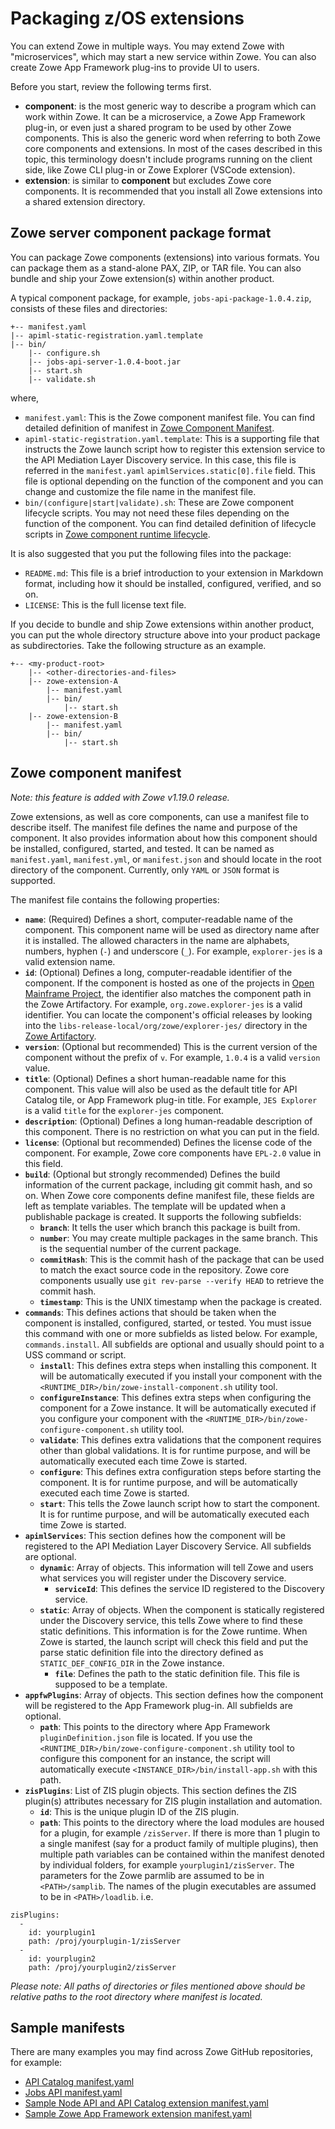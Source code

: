 # Packaging z/OS extensions

You can extend Zowe in multiple ways. You may extend Zowe with "microservices", which may start a new service within Zowe. You can also create Zowe App Framework plug-ins to provide UI to users.

Before you start, review the following terms first. 

- **component**: is the most generic way to describe a program which can work within Zowe. It can be a microservice, a Zowe App Framework plug-in, or even just a shared program to be used by other Zowe components. This is also the generic word when referring to both Zowe core components and extensions. In most of the cases described in this topic, this terminology doesn't include programs running on the client side, like Zowe CLI plug-in or Zowe Explorer (VSCode extension).
- **extension**: is similar to **component** but excludes Zowe core components. It is recommended that you install all Zowe extensions into a shared extension directory.

## Zowe server component package format

You can package Zowe components (extensions) into various formats. You can package them as a stand-alone PAX, ZIP, or TAR file. You can also bundle and ship your Zowe extension(s) within another product.

A typical component package, for example, `jobs-api-package-1.0.4.zip`, consists of these files and directories:

```
+-- manifest.yaml
|-- apiml-static-registration.yaml.template
|-- bin/
    |-- configure.sh
    |-- jobs-api-server-1.0.4-boot.jar
    |-- start.sh
    |-- validate.sh
```

where,

- `manifest.yaml`: This is the Zowe component manifest file. You can find detailed definition of manifest in [Zowe Component Manifest](#zowe-component-manifest).
- `apiml-static-registration.yaml.template`: This is a supporting file that instructs the Zowe launch script how to register this extension service to the API Mediation Layer Discovery service. In this case, this file is referred in the `manifest.yaml` `apimlServices.static[0].file` field. This file is optional depending on the function of the component and you can change and customize the file name in the manifest file.
- `bin/(configure|start|validate).sh`: These are Zowe component lifecycle scripts. You may not need these files depending on the function of the component. You can find detailed definition of lifecycle scripts in [Zowe component runtime lifecycle](lifecycling-with-zwesvstc.md#zowe-component-runtime-lifecycle).

It is also suggested that you put the following files into the package:

- `README.md`: This file is a brief introduction to your extension in Markdown format, including how it should be installed, configured, verified, and so on.
- `LICENSE`: This is the full license text file.

If you decide to bundle and ship Zowe extensions within another product, you can put the whole directory structure above into your product package as subdirectories. Take the following structure as an example.

```
+-- <my-product-root>
    |-- <other-directories-and-files>
    |-- zowe-extension-A
        |-- manifest.yaml
        |-- bin/
            |-- start.sh
    |-- zowe-extension-B
        |-- manifest.yaml
        |-- bin/
            |-- start.sh
```

## Zowe component manifest

_Note: this feature is added with Zowe v1.19.0 release._

Zowe extensions, as well as core components, can use a manifest file to describe itself. The manifest file defines the name and purpose of the component. It also provides information about how this component should be installed, configured, started, and tested. It can be named as `manifest.yaml`, `manifest.yml`, or `manifest.json` and should locate in the root directory of the component. Currently, only `YAML` or `JSON` format is supported.

The manifest file contains the following properties:

- **`name`**: (Required) Defines a short, computer-readable name of the component. This component name will be used as directory name after it is installed. The allowed characters in the name are alphabets, numbers, hyphen (`-`) and underscore (`_`). For example, `explorer-jes` is a valid extension name.
- **`id`**: (Optional) Defines a long, computer-readable identifier of the component. If the component is hosted as one of the projects in [Open Mainframe Project](https://www.openmainframeproject.org/), the identifier also matches the component path in the Zowe Artifactory. For example, `org.zowe.explorer-jes` is a valid identifier. You can locate the component's official releases by looking into the `libs-release-local/org/zowe/explorer-jes/` directory in the [Zowe Artifactory](https://zowe.jfrog.io/ui/repos/tree/General/libs-release-local%2Forg%2Fzowe%2Fexplorer-jes).
- **`version`**: (Optional but recommended) This is the current version of the component without the prefix of `v`. For example, `1.0.4` is a valid `version` value.
- **`title`**: (Optional) Defines a short human-readable name for this component. This value will also be used as the default title for API Catalog tile, or App Framework plug-in title. For example, `JES Explorer` is a valid `title` for the `explorer-jes` component.
- **`description`**: (Optional) Defines a long human-readable description of this component. There is no restriction on what you can put in the field.
- **`license`**: (Optional but recommended) Defines the license code of the component. For example, Zowe core components have `EPL-2.0` value in this field.
- **`build`**: (Optional but strongly recommended) Defines the build information of the current package, including git commit hash, and so on. When Zowe core components define manifest file, these fields are left as template variables. The template will be updated when a publishable package is created. It supports the following subfields:
  * **`branch`**: It tells the user which branch this package is built from.
  * **`number`**: You may create multiple packages in the same branch. This is the sequential number of the current package.
  * **`commitHash`**: This is the commit hash of the package that can be used to match the exact source code in the repository. Zowe core components usually use `git rev-parse --verify HEAD` to retrieve the commit hash.
  * **`timestamp`**: This is the UNIX timestamp when the package is created.
- **`commands`**: This defines actions that should be taken when the component is installed, configured, started, or tested. You must issue this command with one or more subfields as listed below. For example, `commands.install`. All subfields are optional and usually should point to a USS command or script.
  * **`install`**: This defines extra steps when installing this component. It will be automatically executed if you install your component with the `<RUNTIME_DIR>/bin/zowe-install-component.sh` utility tool.
  * **`configureInstance`**: This defines extra steps when configuring the component for a Zowe instance. It will be automatically executed if you configure your component with the `<RUNTIME_DIR>/bin/zowe-configure-component.sh` utility tool.
  * **`validate`**: This defines extra validations that the component requires other than global validations. It is for runtime purpose, and will be automatically executed each time Zowe is started.
  * **`configure`**: This defines extra configuration steps before starting the component. It is for runtime purpose, and will be automatically executed each time Zowe is started.
  * **`start`**: This tells the Zowe launch script how to start the component. It is for runtime purpose, and will be automatically executed each time Zowe is started.
- **`apimlServices`**: This section defines how the component will be registered to the API Mediation Layer Discovery Service. All subfields are optional.
  * **`dynamic`**: Array of objects. This information will tell Zowe and users what services you will register under the Discovery service.
    - **`serviceId`**: This defines the service ID registered to the Discovery service.
  * **`static`**: Array of objects. When the component is statically registered under the Discovery service, this tells Zowe where to find these static definitions. This information is for the Zowe runtime. When Zowe is started, the launch script will check this field and put the parse static definition file into the directory defined as `STATIC_DEF_CONFIG_DIR` in the Zowe instance.
    - **`file`**: Defines the path to the static definition file. This file is supposed to be a template.
- **`appfwPlugins`**: Array of objects. This section defines how the component will be registered to the App Framework plug-in. All subfields are optional.
  * **`path`**: This points to the directory where App Framework `pluginDefinition.json` file is located. If you use the `<RUNTIME_DIR>/bin/zowe-configure-component.sh` utility tool to configure this component for an instance, the script will automatically execute `<INSTANCE_DIR>/bin/install-app.sh` with this path.
- **`zisPlugins`**: List of ZIS plugin objects. This section defines the ZIS plugin(s) attributes necessary for ZIS plugin installation and automation.
    * **`id`**: This is the unique plugin ID of the ZIS plugin.
    * **`path`**: This points to the directory where the load modules are housed for a plugin, for example `/zisServer`. If there is more than 1 plugin to a single manifest (say for a product family of multiple plugins), then multiple path variables can be contained within the manifest denoted by individual folders, for example `yourplugin1/zisServer`. The parameters for the Zowe parmlib are assumed to be in `<PATH>/samplib`. The names of the plugin executables are assumed to be in `<PATH>/loadlib`.
i.e.
```
zisPlugins:
  -
    id: yourplugin1
    path: /proj/yourplugin-1/zisServer
  -
    id: yourplugin2
    path: /proj/yourplugin2/zisServer
```

_Please note: All paths of directories or files mentioned above should be relative paths to the root directory where manifest is located._

## Sample manifests

There are many examples you may find across Zowe GitHub repositories, for example:

- [API Catalog manifest.yaml](https://github.com/zowe/api-layer/blob/master/api-catalog-package/src/main/resources/manifest.yaml)
- [Jobs API manifest.yaml](https://github.com/zowe/jobs/blob/master/jobs-zowe-server-package/src/main/resources/manifest.yaml)
- [Sample Node API and API Catalog extension manifest.yaml](https://github.com/zowe/sample-node-api/blob/master/manifest.yaml)
- [Sample Zowe App Framework extension manifest.yaml](https://github.com/zowe/sample-trial-app/blob/master/manifest.yaml)
